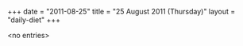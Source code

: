 +++
date = "2011-08-25"
title = "25 August 2011 (Thursday)"
layout = "daily-diet"
+++


\<no entries\>

